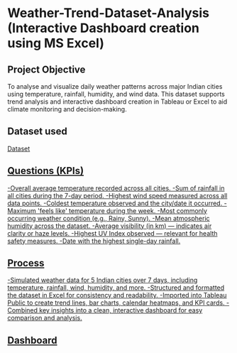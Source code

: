 # Weather-Trend-Dataset-Analysis (Interactive Dashboard creation using MS Excel)
## Project Objective
To analyse and visualize daily weather patterns across major Indian cities using temperature, rainfall, humidity, and wind data. This dataset supports trend analysis and interactive dashboard creation in Tableau or Excel to aid climate monitoring and decision-making.

## Dataset used
<a href="https://github.com/SnehaKDuglet/Weather-Trends-Dataset/blob/main/Weather%20Trends%20Dataset.xlsx"> Dataset 

## Questions (KPIs)
-Overall average temperature recorded across all cities.
-Sum of rainfall in all cities during the 7-day period.
-Highest wind speed measured across all data points.
-Coldest temperature observed and the city/date it occurred.
-Maximum 'feels like' temperature during the week.
-Most commonly occurring weather condition (e.g., Rainy, Sunny).
-Mean atmospheric humidity across the dataset.
-Average visibility (in km) — indicates air clarity or haze levels.
-Highest UV Index observed — relevant for health safety measures.
-Date with the highest single-day rainfall.

## Process
-Simulated weather data for 5 Indian cities over 7 days, including temperature, rainfall, wind, humidity, and more.
-Structured and formatted the dataset in Excel for consistency and readability.
-Imported into Tableau Public to create trend lines, bar charts, calendar heatmaps, and KPI cards.
-Combined key insights into a clean, interactive dashboard for easy comparison and analysis.

## Dashboard




